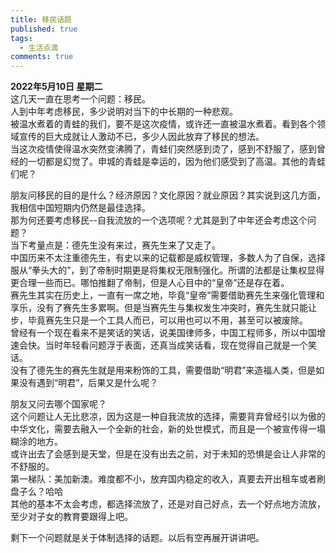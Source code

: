 ```yaml
---
title: 移民话题
published: true
tags:
  - 生活点滴
comments: true
---
```


**2022年5月10日 星期二**<br>
这几天一直在思考一个问题：移民。<br>
人到中年考虑移民，多少说明对当下的中长期的一种悲观。<br>
被温水煮着的青蛙的我们，要不是这次疫情，或许还一直被温水煮着。看到各个领域宣传的巨大成就让人激动不已，多少人因此放弃了移民的想法。<br>
当这次疫情使得温水突然变沸腾了，青蛙们突然感到烫了，感到不舒服了，感到曾经的一切都是幻觉了。申城的青蛙是幸运的，因为他们感受到了高温。其他的青蛙们呢？<br>

朋友问移民的目的是什么？经济原因？文化原因？就业原因？其实说到这几方面，我相信中国短期内仍然是最佳选择。<br>
那为何还要考虑移民--自我流放的一个选项呢？尤其是到了中年还会考虑这个问题？<br>
当下考量点是：德先生没有来过，赛先生来了又走了。<br>
中国历来不太注重德先生，有史以来的记载都是威权管理，多数人为了自保，选择服从“拳头大的”，到了帝制时期更是将集权无限制强化。所谓的法都是让集权显得更合理一些而已。哪怕推翻了帝制，但是人心目中的“皇帝”还是存在着。<br>
赛先生其实在历史上，一直有一席之地，毕竟“皇帝”需要借助赛先生来强化管理和享乐，没有了赛先生多累啊。但是当赛先生与集权发生冲突时，赛先生就只能让步，毕竟赛先生只是一个工具人而已，可以用也可以不用，甚至可以被废除。<br>
曾经有一个现在看来不是笑话的笑话，说美国律师多，中国工程师多，所以中国增速会快。当时年轻看问题浮于表面，还真当成笑话看，现在觉得自己就是一个笑话。<br>
没有了德先生的赛先生就是用来粉饰的工具，需要借助“明君”来造福人类，但是如果没有遇到“明君”，后果又是什么呢？<br>

朋友又问去哪个国家呢？<br>
这个问题让人无比悲凉，因为这是一种自我流放的选择，需要背弃曾经引以为傲的中华文化，需要去融入一个全新的社会，新的处世模式，而且是一个被宣传得一塌糊涂的地方。<br>
或许出去了会感到是天堂，但是在没有出去之前，对于未知的恐惧是会让人非常的不舒服的。<br>
第一梯队：美加新澳。难度都不小，放弃国内稳定的收入，真要去开出租车或者刷盘子么？哈哈<br>
其他的基本不太会考虑，都选择流放了，还是对自己好点，去一个好点地方流放，至少对子女的教育要跟得上吧。<br>

剩下一个问题就是关于体制选择的话题。以后有空再展开讲讲吧。

